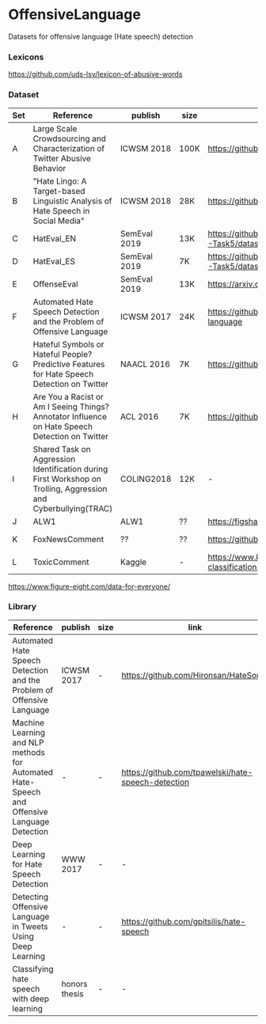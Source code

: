 # OffensiveLanguage
Datasets for offensive language (Hate speech) detection

### Lexicons
https://github.com/uds-lsv/lexicon-of-abusive-words

### Dataset
|Set|Reference|publish| size| link|available|Loc|
|---|---|---|---|---|---|---|
|A|Large Scale Crowdsourcing and Characterization of Twitter Abusive Behavior|ICWSM 2018|100K|https://github.com/ENCASEH2020/hatespeech-twitter|o|C:Downloads/hatespeech_text_label_vote.csv|
|B|"Hate Lingo: A Target-based Linguistic Analysis of Hate Speech in Social Media"|ICWSM 2018|28K|https://github.com/mayelsherif/hate_speech_icwsm18|x|C:\Users\admin\Downloads\hate_speech_icwsm18-master\hate_speech_icwsm18-master|
|C|HatEval_EN|SemEval 2019|13K| https://github.com/msang/hateval/tree/master/SemEval2019-Task5/datasets|o|/user_home/hajung/hate/public_development_en/public_development_en|
|D|HatEval_ES|SemEval 2019|7K| https://github.com/msang/hateval/tree/master/SemEval2019-Task5/datasets|o|/user_home/hajung/hate/public_development_en/public_development_en|
|E|OffenseEval|SemEval 2019|13K|https://arxiv.org/pdf/1903.08983.pdf|o|D:\Downloads\OLIDv1.0|
|F|Automated Hate Speech Detection and the Problem of Offensive Language|ICWSM 2017 | 24K|https://github.com/t-davidson/hate-speech-and-offensive-language|o|C:\Users\admin\Downloads\hate-speech-and-offensive-language-master\hate-speech-and-offensive-language-master\data|
|G|Hateful Symbols or Hateful People? Predictive Features for Hate Speech Detection on Twitter| NAACL 2016|7K|https://github.com/zeerakw/hatespeech|o|C:\Users\admin\Downloads\hs_data\share|
|H|Are You a Racist or Am I Seeing Things? Annotator Influence on Hate Speech Detection on Twitter| ACL 2016| 7K|https://github.com/zeerakw/hatespeech|o|C:\Users\admin\Downloads\hs_data\share|
|I|Shared Task on Aggression Identification during First Workshop on Trolling, Aggression and Cyberbullying(TRAC)|COLING2018|12K|-|o|C:\Users\admin\Downloads\english_train\english|
|J|ALW1| ALW1|??|https://figshare.com/articles/Wikipedia_Detox_Data/4054689|o|D:\Downloads\4054689|
|K|FoxNewsComment|??|??|https://github.com/sjtuprog/fox-news-comments|o|C:\Users\admin\Downloads\fox-news-comments-master\fox-news-comments-master|
|L|ToxicComment|Kaggle|-|https://www.kaggle.com/c/jigsaw-toxic-comment-classification-challenge/data|o|D:\jigsaw-toxic-comment-classification-challenge|

https://www.figure-eight.com/data-for-everyone/

### Library
|Reference|publish| size| link|
|---|---|---|---|
|Automated Hate Speech Detection and the Problem of Offensive Language|ICWSM 2017|-|https://github.com/Hironsan/HateSonar|
|Machine Learning and NLP methods for Automated Hate-Speech and Offensive Language Detection|-|-|https://github.com/tpawelski/hate-speech-detection|
|Deep Learning for Hate Speech Detection|WWW 2017|-|-|
|Detecting Offensive Language in Tweets Using Deep Learning|-|-|https://github.com/gpitsilis/hate-speech|
|Classifying hate speech with deep learning|honors thesis|-|-|https://github.com/ciwang/deep_hatespeech|
